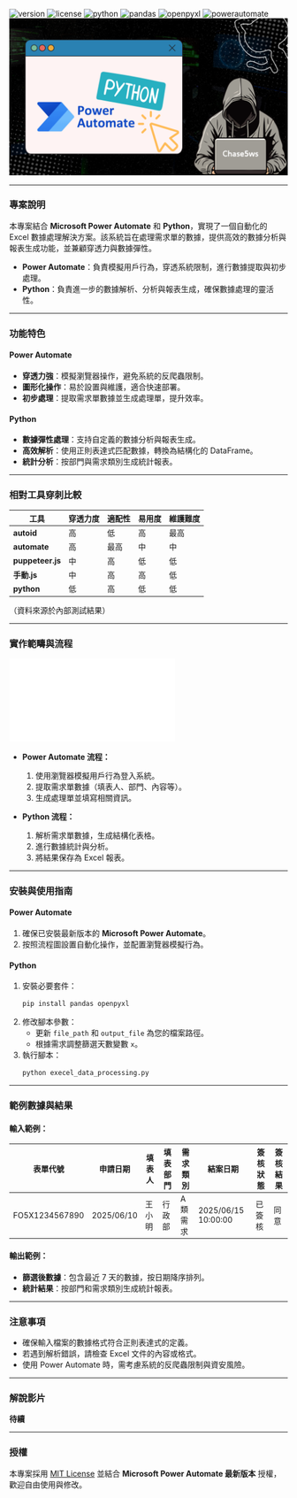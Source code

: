 ![version](https://img.shields.io/badge/version-1.0-green)
![license](https://img.shields.io/badge/license-MIT%20%2B%20-blue)
![python](https://img.shields.io/badge/Python-3.8+-orange)
![pandas](https://img.shields.io/badge/Pandas-1.5.0-lightgrey)
![openpyxl](https://img.shields.io/badge/openpyxl-3.0.10-yellow)
![powerautomate](https://img.shields.io/badge/Power%20Automate-2506-blue)
![icon](asset/icon.png)

---

### 專案說明

本專案結合 **Microsoft Power Automate** 和 **Python**，實現了一個自動化的 Excel 數據處理解決方案。該系統旨在處理需求單的數據，提供高效的數據分析與報表生成功能，並兼顧穿透力與數據彈性。

- **Power Automate**：負責模擬用戶行為，穿透系統限制，進行數據提取與初步處理。
- **Python**：負責進一步的數據解析、分析與報表生成，確保數據處理的靈活性。

---

### 功能特色

#### **Power Automate**
- **穿透力強**：模擬瀏覽器操作，避免系統的反爬蟲限制。
- **圖形化操作**：易於設置與維護，適合快速部署。
- **初步處理**：提取需求單數據並生成處理單，提升效率。

#### **Python**
- **數據彈性處理**：支持自定義的數據分析與報表生成。
- **高效解析**：使用正則表達式匹配數據，轉換為結構化的 DataFrame。
- **統計分析**：按部門與需求類別生成統計報表。

---

### 相對工具穿刺比較

| 工具          | 穿透力度 | 適配性  | 易用度 | 維護難度 |
|---------------|----------|---------|--------|----------|
| **autoid**    | 高       | 低      | 高     | 最高     |
| **automate**  | 高       | 最高    | 中     | 中       |
| **puppeteer.js** | 中       | 高      | 低     | 低       |
| **手動.js**   | 中       | 高      | 高     | 低       |
| **python**    | 低       | 高      | 低     | 低       |

（資料來源於內部測試結果）

---

### 實作範疇與流程

![實作範疇](UML.pdf)

- **Power Automate 流程：**
  1. 使用瀏覽器模擬用戶行為登入系統。
  2. 提取需求單數據（填表人、部門、內容等）。
  3. 生成處理單並填寫相關資訊。

- **Python 流程：**
  1. 解析需求單數據，生成結構化表格。
  2. 進行數據統計與分析。
  3. 將結果保存為 Excel 報表。

---

### 安裝與使用指南

#### **Power Automate**
1. 確保已安裝最新版本的 **Microsoft Power Automate**。
2. 按照流程圖設置自動化操作，並配置瀏覽器模擬行為。

#### **Python**
1. 安裝必要套件：
   ```bash
   pip install pandas openpyxl
   ```
2. 修改腳本參數：
   - 更新 `file_path` 和 `output_file` 為您的檔案路徑。
   - 根據需求調整篩選天數變數 `x`。
3. 執行腳本：
   ```bash
   python execel_data_processing.py
   ```

---

### 範例數據與結果

#### **輸入範例：**
| 表單代號       | 申請日期   | 填表人 | 填表部門 | 需求類別 | 結案日期             | 簽核狀態 | 簽核結果 |
|----------------|------------|--------|----------|----------|----------------------|----------|----------|
| FO5X1234567890 | 2025/06/10 | 王小明 | 行政部   | A類需求 | 2025/06/15 10:00:00 | 已簽核   | 同意     |

#### **輸出範例：**
- **篩選後數據**：包含最近 7 天的數據，按日期降序排列。
- **統計結果**：按部門和需求類別生成統計報表。

---

### 注意事項

- 確保輸入檔案的數據格式符合正則表達式的定義。
- 若遇到解析錯誤，請檢查 Excel 文件的內容或格式。
- 使用 Power Automate 時，需考慮系統的反爬蟲限制與資安風險。

---

### 解說影片

**待續**

---

### 授權

本專案採用 [MIT License](https://opensource.org/licenses/MIT) 並結合 **Microsoft Power Automate 最新版本** 授權，歡迎自由使用與修改。